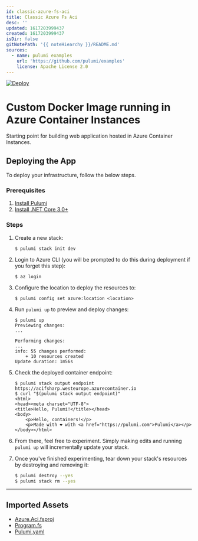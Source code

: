 ```yaml
---
id: classic-azure-fs-aci
title: Classic Azure Fs Aci
desc: ''
updated: 1617203999437
created: 1617203999437
isDir: false
gitNotePath: '{{ noteHiearchy }}/README.md'
sources:
  - name: pulumi examples
    url: 'https://github.com/pulumi/examples'
    license: Apache License 2.0
---
```

[![Deploy](https://get.pulumi.com/new/button.svg)](https://app.pulumi.com/new)

# Custom Docker Image running in Azure Container Instances

Starting point for building web application hosted in Azure Container Instances.

## Deploying the App

To deploy your infrastructure, follow the below steps.

### Prerequisites

1. [Install Pulumi](https://www.pulumi.com/docs/get-started/install/)
2. [Install .NET Core 3.0+](https://dotnet.microsoft.com/download)

### Steps

1. Create a new stack:

   ```
   $ pulumi stack init dev
   ```

2. Login to Azure CLI (you will be prompted to do this during deployment if you forget this step):

   ```
   $ az login
   ```

3. Configure the location to deploy the resources to:

   ```
   $ pulumi config set azure:location <location>
   ```

4. Run `pulumi up` to preview and deploy changes:

   ```
   $ pulumi up
   Previewing changes:
   ...

   Performing changes:
   ...
   info: 55 changes performed:
       + 10 resources created
   Update duration: 1m56s
   ```

5. Check the deployed container endpoint:

   ```
   $ pulumi stack output endpoint
   https://acifsharp.westeurope.azurecontainer.io
   $ curl "$(pulumi stack output endpoint)"
   <html>
   <head><meta charset="UTF-8">
   <title>Hello, Pulumi!</title></head>
   <body>
       <p>Hello, containers!</p>
       <p>Made with ❤️ with <a href="https://pulumi.com">Pulumi</a></p>
   </body></html>
   ```

6. From there, feel free to experiment. Simply making edits and running `pulumi up` will incrementally update your stack.

7. Once you've finished experimenting, tear down your stack's resources by destroying and removing it:

   ```bash
   $ pulumi destroy --yes
   $ pulumi stack rm --yes
   ```

* * *

## Imported Assets

- [Azure.Aci.fsproj](/assets/azure.fsproj)
- [Program.fs](/assets/program.fs)
- [Pulumi.yaml](/assets/pulumi.yaml)

